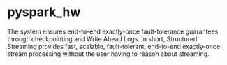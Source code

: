 # pyspark_hw

The system ensures end-to-end exactly-once fault-tolerance guarantees through checkpointing and Write Ahead Logs. In short, Structured Streaming provides fast, scalable, fault-tolerant, end-to-end exactly-once stream processing without the user having to reason about streaming.